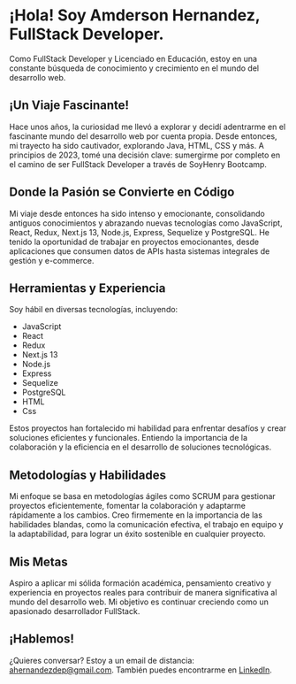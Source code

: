 
<div id= "header" align= "center>
<img src= "https://media.giphy.com/media/bGgsc5mWoryfgKBx1u/giphy.gif" width = 200/>
</div>

# ¡Hola! Soy Amderson Hernandez, FullStack Developer.
Como FullStack Developer y Licenciado en Educación, estoy en una constante búsqueda de conocimiento y crecimiento en el mundo del desarrollo web.

## ¡Un Viaje Fascinante!

Hace unos años, la curiosidad me llevó a explorar y decidí adentrarme en el fascinante mundo del desarrollo web por cuenta propia. Desde entonces, mi trayecto ha sido cautivador, explorando Java, HTML, CSS y más. A principios de 2023, tomé una decisión clave: sumergirme por completo en el camino de ser FullStack Developer a través de SoyHenry Bootcamp.

## Donde la Pasión se Convierte en Código

Mi viaje desde entonces ha sido intenso y emocionante, consolidando antiguos conocimientos y abrazando nuevas tecnologías como JavaScript, React, Redux, Next.js 13, Node.js, Express, Sequelize y PostgreSQL. He tenido la oportunidad de trabajar en proyectos emocionantes, desde aplicaciones que consumen datos de APIs hasta sistemas integrales de gestión y e-commerce.

## Herramientas y Experiencia

Soy hábil en diversas tecnologías, incluyendo:

- JavaScript
- React
- Redux
- Next.js 13
- Node.js
- Express
- Sequelize
- PostgreSQL
- HTML
- Css

Estos proyectos han fortalecido mi habilidad para enfrentar desafíos y crear soluciones eficientes y funcionales. Entiendo la importancia de la colaboración y la eficiencia en el desarrollo de soluciones tecnológicas.

## Metodologías y Habilidades

Mi enfoque se basa en metodologías ágiles como SCRUM para gestionar proyectos eficientemente, fomentar la colaboración y adaptarme rápidamente a los cambios. Creo firmemente en la importancia de las habilidades blandas, como la comunicación efectiva, el trabajo en equipo y la adaptabilidad, para lograr un éxito sostenible en cualquier proyecto.

## Mis Metas

Aspiro a aplicar mi sólida formación académica, pensamiento creativo y experiencia en proyectos reales para contribuir de manera significativa al mundo del desarrollo web. Mi objetivo es continuar creciendo como un apasionado desarrollador FullStack.

## ¡Hablemos!

¿Quieres conversar? Estoy a un email de distancia: [ahernandezdep@gmail.com](mailto:ahernandezdep@gmail.com). También puedes encontrarme en [LinkedIn](https://www.linkedin.com/in/amdersonhd).

